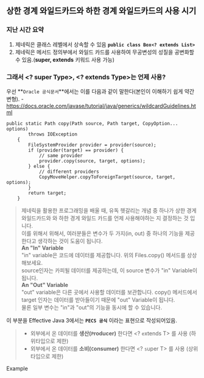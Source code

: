 ## 상한 경계 와일드카드와 하한 경계 와일드카드의 사용 시기

### 지난 시간 요약
1. 제네릭은 클래스 레벨에서 상속할 수 있음 **```public class Box<? extends List>```**
2. 제네릭은 메서드 정의부에서 와일드 카드를 사용하여 무공변성의 성질을 공변화할 수 있음.(**super, extends** 키워드 사용 가능)

### 그래서 <? super Type>, <? extends Type>는 언제 사용?

우선 **```Oracle 공식문서```**에서는 이를 다음과 같이 말한다(본인이 이해하기 쉽게 약간 변형). - https://docs.oracle.com/javase/tutorial/java/generics/wildcardGuidelines.html
```
public static Path copy(Path source, Path target, CopyOption... options)
        throws IOException
    {
        FileSystemProvider provider = provider(source);
        if (provider(target) == provider) {
            // same provider
            provider.copy(source, target, options);
        } else {
            // different providers
            CopyMoveHelper.copyToForeignTarget(source, target, options);
        }
        return target;
    }
```

> 제네릭을 활용한 프로그래밍을 배울 때, 유독 헷갈리는 개념 중 하나가 상한 경게 와일드카드와 와 하한 경게 와일드 카드를 언제 사용해야하는 지 결정하는 것 입니다.<br>
> 이를 위해서 위해서, 여러분들은 변수가 두 가지(in, out) 중 하나의 기능을 제공한다고 생각하는 것이 도움이 됩니다.<br>
> **An "In" Variable**<br>
> "in" variable은 코드에 데이터를 제공합니다. 위의 Files.copy() 메서드를 상상해보세요.<br> source인자는 카피될 데이터를 제공하는데, 이 source 변수가 "in" Variable이 됩니다.<br>
> **An "Out" Variable**<br>
> "out" variable은 다른 곳에서 사용할 데이터를 보관합니다. copy() 메서드에서 target 인자는 데이터를 받아들이기 때문에 "out" Variable이 됩니다.<br>
> 물론 일부 변수는 "in"과 "out"의 기능을 동시에 할 수 있습니다.


이 부분을 Effective Java 3에서는 **```PECS 공식```** 이라는 표현으로 작성되어있음.
> - 외부에서 온 데이터를 **생산(```P```roducer)** 한다면 <? ```e```xtends T> 를 사용 (하위타입으로 제한)
> - 외부에서 온 데이터를 **소비(```C```onsumer)** 한다면 <? ```s```uper T> 를 사용 (상위타입으로 제한)

Example
```

```


